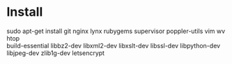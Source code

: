 Install
=======

sudo apt-get install git nginx lynx rubygems supervisor poppler-utils vim wv htop \
	build-essential libbz2-dev libxml2-dev libxslt-dev  libssl-dev libpython-dev libjpeg-dev zlib1g-dev letsencrypt
